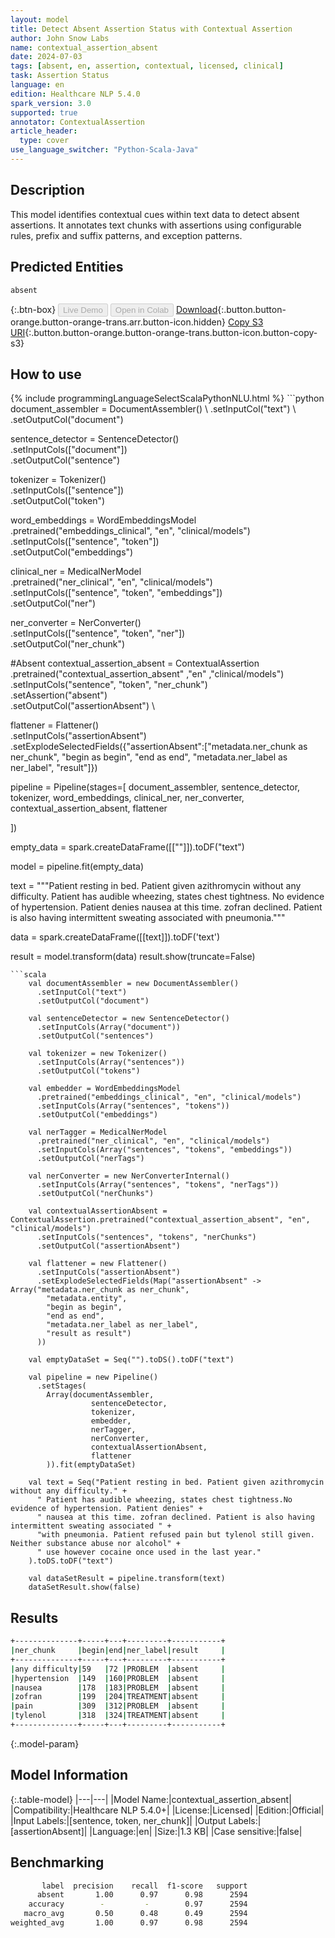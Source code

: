 ```yaml
---
layout: model
title: Detect Absent Assertion Status with Contextual Assertion
author: John Snow Labs
name: contextual_assertion_absent
date: 2024-07-03
tags: [absent, en, assertion, contextual, licensed, clinical]
task: Assertion Status
language: en
edition: Healthcare NLP 5.4.0
spark_version: 3.0
supported: true
annotator: ContextualAssertion
article_header:
  type: cover
use_language_switcher: "Python-Scala-Java"
---
```


## Description

This model identifies contextual cues within text data to detect absent assertions. It annotates text chunks with assertions using configurable rules, prefix and suffix patterns, and exception patterns.

## Predicted Entities

`absent`

{:.btn-box}
<button class="button button-orange" disabled>Live Demo</button>
<button class="button button-orange" disabled>Open in Colab</button>
[Download](https://s3.amazonaws.com/auxdata.johnsnowlabs.com/clinical/models/contextual_assertion_absent_en_5.4.0_3.0_1720040078717.zip){:.button.button-orange.button-orange-trans.arr.button-icon.hidden}
[Copy S3 URI](s3://auxdata.johnsnowlabs.com/clinical/models/contextual_assertion_absent_en_5.4.0_3.0_1720040078717.zip){:.button.button-orange.button-orange-trans.button-icon.button-copy-s3}

## How to use



<div class="tabs-box" markdown="1">
{% include programmingLanguageSelectScalaPythonNLU.html %}
```python
document_assembler = DocumentAssembler() \
    .setInputCol("text") \
    .setOutputCol("document")

sentence_detector = SentenceDetector() \
    .setInputCols(["document"]) \
    .setOutputCol("sentence")

tokenizer = Tokenizer() \
    .setInputCols(["sentence"]) \
    .setOutputCol("token")

word_embeddings = WordEmbeddingsModel \
    .pretrained("embeddings_clinical", "en", "clinical/models") \
    .setInputCols(["sentence", "token"]) \
    .setOutputCol("embeddings")

clinical_ner = MedicalNerModel \
    .pretrained("ner_clinical", "en", "clinical/models") \
    .setInputCols(["sentence", "token", "embeddings"]) \
    .setOutputCol("ner")

ner_converter = NerConverter() \
    .setInputCols(["sentence", "token", "ner"]) \
    .setOutputCol("ner_chunk")

#Absent
contextual_assertion_absent = ContextualAssertion\
    .pretrained("contextual_assertion_absent" ,"en" ,"clinical/models")\
    .setInputCols("sentence", "token", "ner_chunk") \
    .setAssertion("absent")\
    .setOutputCol("assertionAbsent") \
 


flattener = Flattener() \
    .setInputCols("assertionAbsent") \
    .setExplodeSelectedFields({"assertionAbsent":["metadata.ner_chunk as ner_chunk",
                                            "begin as begin",
                                            "end as end",
                                            "metadata.ner_label as ner_label",
                                            "result"]})
                               

pipeline = Pipeline(stages=[
    document_assembler,
    sentence_detector,
    tokenizer,
    word_embeddings,
    clinical_ner,
    ner_converter,
    contextual_assertion_absent,
    flattener

])

empty_data = spark.createDataFrame([[""]]).toDF("text")

model = pipeline.fit(empty_data)

text = """Patient resting in bed. Patient given azithromycin without any difficulty. Patient has audible wheezing, states chest tightness.
     No evidence of hypertension. Patient denies nausea at this time. zofran declined. Patient is also having intermittent sweating
     associated with pneumonia."""

data = spark.createDataFrame([[text]]).toDF('text')

result = model.transform(data)
result.show(truncate=False)
```
```scala
    val documentAssembler = new DocumentAssembler()
      .setInputCol("text")
      .setOutputCol("document")

    val sentenceDetector = new SentenceDetector()
      .setInputCols(Array("document"))
      .setOutputCol("sentences")

    val tokenizer = new Tokenizer()
      .setInputCols(Array("sentences"))
      .setOutputCol("tokens")

    val embedder = WordEmbeddingsModel
      .pretrained("embeddings_clinical", "en", "clinical/models")
      .setInputCols(Array("sentences", "tokens"))
      .setOutputCol("embeddings")

    val nerTagger = MedicalNerModel
      .pretrained("ner_clinical", "en", "clinical/models")
      .setInputCols(Array("sentences", "tokens", "embeddings"))
      .setOutputCol("nerTags")

    val nerConverter = new NerConverterInternal()
      .setInputCols(Array("sentences", "tokens", "nerTags"))
      .setOutputCol("nerChunks")

    val contextualAssertionAbsent = ContextualAssertion.pretrained("contextual_assertion_absent", "en", "clinical/models")
      .setInputCols("sentences", "tokens", "nerChunks")
      .setOutputCol("assertionAbsent")

    val flattener = new Flattener()
      .setInputCols("assertionAbsent")
      .setExplodeSelectedFields(Map("assertionAbsent" -> Array("metadata.ner_chunk as ner_chunk",
        "metadata.entity",
        "begin as begin",
        "end as end",
        "metadata.ner_label as ner_label",
        "result as result")
      ))

    val emptyDataSet = Seq("").toDS().toDF("text")
    
    val pipeline = new Pipeline()
      .setStages(
        Array(documentAssembler,
                  sentenceDetector,
                  tokenizer,
                  embedder,
                  nerTagger,
                  nerConverter,
                  contextualAssertionAbsent,
                  flattener
        )).fit(emptyDataSet)

    val text = Seq("Patient resting in bed. Patient given azithromycin without any difficulty." +
      " Patient has audible wheezing, states chest tightness.No evidence of hypertension. Patient denies" +
      " nausea at this time. zofran declined. Patient is also having intermittent sweating associated " +
      "with pneumonia. Patient refused pain but tylenol still given. Neither substance abuse nor alcohol" +
      " use however cocaine once used in the last year."
    ).toDS.toDF("text")

    val dataSetResult = pipeline.transform(text)
    dataSetResult.show(false)
```
</div>

## Results

```bash
+--------------+-----+---+---------+-----------+
|ner_chunk     |begin|end|ner_label|result     |
+--------------+-----+---+---------+-----------+
|any difficulty|59   |72 |PROBLEM  |absent     |
|hypertension  |149  |160|PROBLEM  |absent     |
|nausea        |178  |183|PROBLEM  |absent     |
|zofran        |199  |204|TREATMENT|absent     |
|pain          |309  |312|PROBLEM  |absent     |
|tylenol       |318  |324|TREATMENT|absent     |
+--------------+-----+---+---------+-----------+
```

{:.model-param}
## Model Information

{:.table-model}
|---|---|
|Model Name:|contextual_assertion_absent|
|Compatibility:|Healthcare NLP 5.4.0+|
|License:|Licensed|
|Edition:|Official|
|Input Labels:|[sentence, token, ner_chunk]|
|Output Labels:|[assertionAbsent]|
|Language:|en|
|Size:|1.3 KB|
|Case sensitive:|false|

## Benchmarking

```bash
       label  precision    recall  f1-score   support
      absent       1.00      0.97      0.98      2594
    accuracy        -         -        0.97      2594
   macro_avg       0.50      0.48      0.49      2594
weighted_avg       1.00      0.97      0.98      2594
```